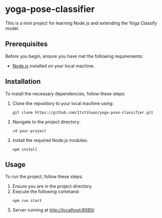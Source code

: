 # yoga-pose-classifier

This is a mini project for learning Node.js and extending the Yoga Classify model.

## Prerequisites

Before you begin, ensure you have met the following requirements:

- [Node.js](https://nodejs.org/) installed on your local machine.

## Installation

To install the necessary dependencies, follow these steps:

1. Clone the repository to your local machine using:
   ```
   git clone https://github.com/ItsYihuan/yoga-pose-classifier.git
   ```
2. Navigate to the project directory:
   ```
   cd your-project
   ```
3. Install the required Node.js modules:
   ```
   npm install
   ```
## Usage

To run the project, follow these steps:

1. Ensure you are in the project directory.
2. Execute the following command:
   ```
   npm run start
   ```
3. Server running at [http://localhost:8080/](http://localhost:8080/)
